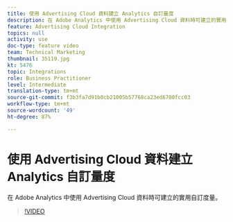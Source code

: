 ```yaml
---
title: 使用 Advertising Cloud 資料建立 Analytics 自訂量度
description: 在 Adobe Analytics 中使用 Advertising Cloud 資料時可建立的實用自訂度量。
feature: Advertising Cloud Integration
topics: null
activity: use
doc-type: feature video
team: Technical Marketing
thumbnail: 35119.jpg
kt: 5476
topic: Integrations
role: Business Practitioner
level: Intermediate
translation-type: tm+mt
source-git-commit: f3b3fa7d91b0cb21005b57768ca23ed6700fcc03
workflow-type: tm+mt
source-wordcount: '49'
ht-degree: 87%

---
```



# 使用 Advertising Cloud 資料建立 Analytics 自訂量度

在 Adobe Analytics 中使用 Advertising Cloud 資料時可建立的實用自訂度量。

>[!VIDEO](https://video.tv.adobe.com/v/35119/?quality=12&learn=on)
